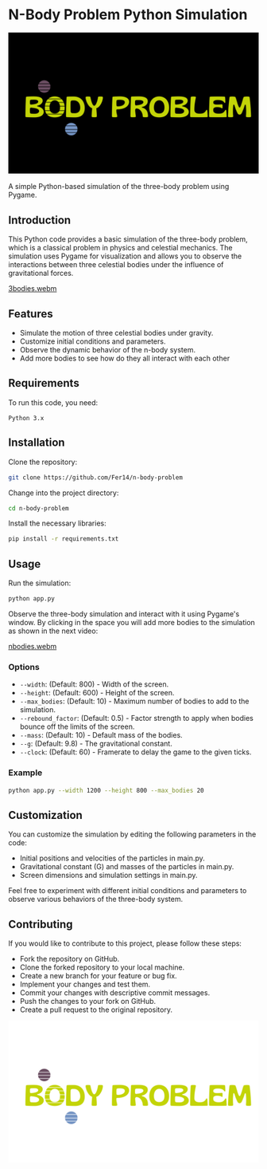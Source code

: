 # N-Body Problem Python Simulation

![logo](imgs/black.png)

A simple Python-based simulation of the three-body problem using Pygame.


## Introduction

This Python code provides a basic simulation of the three-body problem, which is a classical problem in physics and celestial mechanics. The simulation uses Pygame for visualization and allows you to observe the interactions between three celestial bodies under the influence of gravitational forces.


[3bodies.webm](https://github.com/Fer14/n-body-problem/assets/36365106/dfaacd8a-d0b5-47f4-bae2-4d93761aa4b8)



## Features

- Simulate the motion of three celestial bodies under gravity.
- Customize initial conditions and parameters.
- Observe the dynamic behavior of the n-body system.
- Add more bodies to see how do they all interact with each other

## Requirements

To run this code, you need:

    Python 3.x

## Installation

Clone the repository:

```bash
git clone https://github.com/Fer14/n-body-problem
```

Change into the project directory:

```bash
cd n-body-problem
``````

Install the necessary libraries:

```bash
pip install -r requirements.txt
```

## Usage

Run the simulation:

```bash
python app.py
```

Observe the three-body simulation and interact with it using Pygame's window. 
By clicking in the space you will add more bodies to the simulation as shown in the next video:

[nbodies.webm](https://github.com/Fer14/n-body-problem/assets/36365106/a14fd4c5-7334-4e39-bdba-64de128d12b2)

### Options

- `--width`: (Default: 800) - Width of the screen.
- `--height`: (Default: 600) - Height of the screen.
- `--max_bodies`: (Default: 10) - Maximum number of bodies to add to the simulation.
- `--rebound_factor`: (Default: 0.5) - Factor strength to apply when bodies bounce off the limits of the screen.
- `--mass`: (Default: 10) - Default mass of the bodies.
- `--g`: (Default: 9.8) - The gravitational constant.
- `--clock`: (Default: 60) - Framerate to delay the game to the given ticks.

### Example

```bash
python app.py --width 1200 --height 800 --max_bodies 20
```



## Customization

You can customize the simulation by editing the following parameters in the code:

- Initial positions and velocities of the particles in main.py.
- Gravitational constant (G) and masses of the particles in main.py.
- Screen dimensions and simulation settings in main.py.

Feel free to experiment with different initial conditions and parameters to observe various behaviors of the three-body system.


## Contributing

If you would like to contribute to this project, please follow these steps:

- Fork the repository on GitHub.
- Clone the forked repository to your local machine.
- Create a new branch for your feature or bug fix.
- Implement your changes and test them.
- Commit your changes with descriptive commit messages.
- Push the changes to your fork on GitHub.
- Create a pull request to the original repository.

![logo](imgs/white.png)
